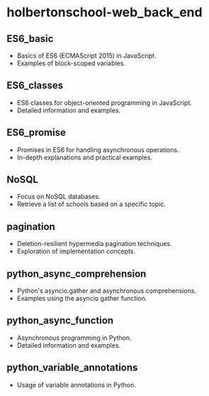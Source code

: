 # holbertonschool-web_back_end



## ES6_basic
- Basics of ES6 (ECMAScript 2015) in JavaScript.
- Examples of block-scoped variables.

## ES6_classes
- ES6 classes for object-oriented programming in JavaScript.
- Detailed information and examples.

## ES6_promise
- Promises in ES6 for handling asynchronous operations.
- In-depth explanations and practical examples.

## NoSQL
- Focus on NoSQL databases.
- Retrieve a list of schools based on a specific topic.

## pagination
- Deletion-resilient hypermedia pagination techniques.
- Exploration of implementation concepts.

## python_async_comprehension
- Python's asyncio.gather and asynchronous comprehensions.
- Examples using the asyncio gather function.

## python_async_function
- Asynchronous programming in Python.
- Detailed information and examples.

## python_variable_annotations
- Usage of variable annotations in Python.


